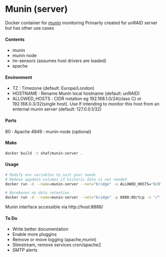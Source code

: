 # Munin (server)

Docker container for [munin][1] monitoring
Primarily created for unRAID server but has other use cases

#### Contents
   - munin
   - munin node
   - lm-sensors (assumes host drivers are loaded)
   - apache

#### Environment

- TZ : Timezone (default: Europe/London)
- HOSTNAME : Rename Munin local hostname (default: unRAID)
- ALLOWED_HOSTS : CIDR notation eg 192.168.1.0/24(class C) or 192.168.0.3/32(single host). Use If intending to monitor this host from an enternal munin server (default: 127.0.0.1/32)

#### Ports

80 : Apache
4949 : munin-node (optional) 

#### Make

```sh
docker build -t shaf/munin-server .
```

#### Usage

```sh
# Modify env variables to suit your needs
# Remove appdata volumes if historic data is not needed
docker run -d --name=munin-server --net="bridge" -e ALLOWED_HOSTS="0/0" -e HOSTNAME="unRAID" -e TZ="Europe/London" -p 8888:80/tcp -p 4949:4949/tcp -v "/mnt/user/appdata/munin-server/www":"/var/cache/munin/www":rw -v "/mnt/user/appdata/munin-server/rrd":"/var/lib/munin":rw -v "/":"/rootfs":ro -v "/sys":"/sys":ro shaf/munin-server

# Barebones no data retention
docker run -d --name=munin-server --net="bridge" -p 8888:80/tcp -v "/":"/rootfs":ro -v "/sys":"/sys":ro shaf/munin-server
```

Munin interface accessible via http://host:8888/

#### To Do

- Write better documentation
- Enable more pluggins
- Remove or move logging (apache,munin)
- Slimstream, remove services cron/apache2
- SMTP alerts

[1]: http://munin-monitoring.org/
